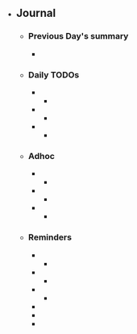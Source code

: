 - ## Journal
	- ### Previous Day's summary
		-
	- ### Daily TODOs
		- -
		- -
		- -
	- ### Adhoc
		- -
		- -
		- -
	- ### Reminders
		- -
		- -
		- -
		-
		-
		-
